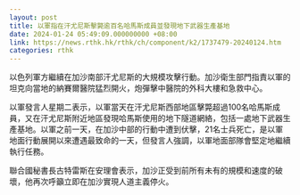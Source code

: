 ```yaml
---
layout: post
title: 以軍指在汗尤尼斯擊斃逾百名哈馬斯成員並發現地下武器生產基地
date: 2024-01-24 05:49:09.000000000 +08:00
link: https://news.rthk.hk/rthk/ch/component/k2/1737479-20240124.htm
categories: rthk
---
```


以色列軍方繼續在加沙南部汗尤尼斯的大規模攻擊行動。加沙衛生部門指責以軍的坦克向當地的納賽爾醫院猛烈開火，炮彈擊中醫院的外科大樓和急救中心。

以軍發言人星期二表示，以軍當天在汗尤尼斯西部地區擊斃超過100名哈馬斯成員，又在汗尤尼斯附近地區發現哈馬斯使用的地下隧道網絡，包括一處地下武器生產基地。以軍之前一天，在加沙中部的行動中遭到伏擊，21名士兵死亡，是以軍地面行動展開以來遭遇最致命的一天，但發言人強調，以軍地面部隊會堅定地繼續執行任務。

聯合國秘書長古特雷斯在安理會表示，加沙正受到前所有未有的規模和速度的破壞，他再次呼籲立即在加沙實現人道主義停火。
